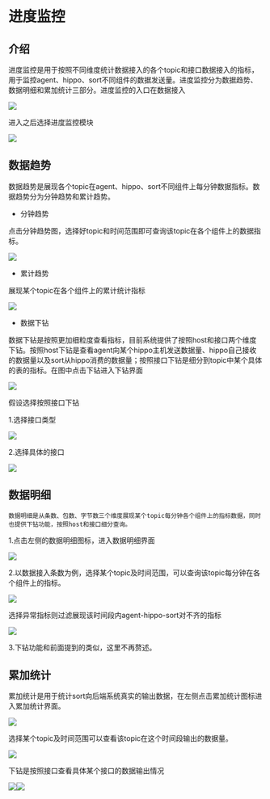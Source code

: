 # 进度监控

## 介绍

进度监控是用于按照不同维度统计数据接入的各个topic和接口数据接入的指标，用于监控agent、hippo、sort不同组件的数据发送量。进度监控分为数据趋势、数据明细和累加统计三部分。进度监控的入口在数据接入

![](/数据接入/进度监控/imges/progress_moniter_enter.png)

进入之后选择进度监控模块

![](/数据接入/进度监控/imges/progress_moniter_step1.png)

## 数据趋势

数据趋势是展现各个topic在agent、hippo、sort不同组件上每分钟数据指标。数据趋势分为分钟趋势和累计趋势。

* 分钟趋势

点击分钟趋势图，选择好topic和时间范围即可查询该topic在各个组件上的数据指标。

![](/数据接入/进度监控/imges/progress_moniter_step2.png)

* 累计趋势

展现某个topic在各个组件上的累计统计指标

![](/数据接入/进度监控/imges/progress_moniter_step3.png)

* 数据下钻

数据下钻是按照更加细粒度查看指标，目前系统提供了按照host和接口两个维度下钻。按照host下钻是查看agent向某个hippo主机发送数据量、hippo自己接收的数据量以及sort从hippo消费的数据量；按照接口下钻是细分到topic中某个具体的表的指标。在图中点击下钻进入下钻界面

![](/数据接入/进度监控/imges/progress_moniter_step4.png)

假设选择按照接口下钻

1.选择接口类型

![](/数据接入/进度监控/imges/progress_moniter_step5.png)

2.选择具体的接口

![](/数据接入/进度监控/imges/progress_moniter_step6.png)

## 数据明细

```
数据明细是从条数、包数、字节数三个维度展现某个topic每分钟各个组件上的指标数据，同时也提供下钻功能，按照host和接口细分查询。
```

1.点击左侧的数据明细图标，进入数据明细界面

![](/数据接入/进度监控/imges/progress_moniter_step7.png)

2.以数据接入条数为例，选择某个topic及时间范围，可以查询该topic每分钟在各个组件上的指标。

![](/数据接入/进度监控/imges/progress_moniter_step8.png)

选择异常指标则过滤展现该时间段内agent-hippo-sort对不齐的指标

![](/数据接入/进度监控/imges/progress_moniter_step9.png)

3.下钻功能和前面提到的类似，这里不再赘述。

## 累加统计

累加统计是用于统计sort向后端系统真实的输出数据，在左侧点击累加统计图标进入累加统计界面。

![](/数据接入/进度监控/imges/progress_moniter_step10.png)

选择某个topic及时间范围可以查看该topic在这个时间段输出的数据量。

![](/数据接入/进度监控/imges/progress_moniter_step11.png)

下钻是按照接口查看具体某个接口的数据输出情况

![](/数据接入/进度监控/imges/progress_moniter_step12.png)![](/数据接入/进度监控/imges/progress_moniter_step13.png)

